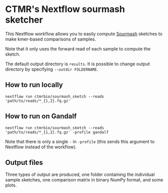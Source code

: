 # CTMR's Nextflow sourmash sketcher
This Nextflow workflow allows you to easily compute
[Sourmash](https://sourmash.readthedocs.io/en/latest/) sketches to make
kmer-based comparisons of samples.

Note that it only uses the forward read of each sample to compute the sketch.

The default output directory is `results`. It is possible to change output
directory by specifying `--outdir FOLDERNAME`.

## How to run locally
```
nextflow run ctmrbio/sourmash_sketch --reads 'path/to/reads/*_{1,2}.fq.gz' 
```

## How to run on Gandalf
```
nextflow run ctmrbio/sourmash_sketch --reads 'path/to/reads/*_{1,2}.fq.gz' -profile gandalf 
```
Note that there is only a single `-` in `-profile` (this sends this argument to
Nextflow instead of the workflow).

## Output files
Three types of output are produced, one folder containing the individual sample
sketches, one comparison matrix in binary NumPy format, and some plots.


